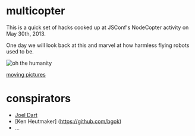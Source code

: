 # multicopter

This is a quick set of hacks cooked up at JSConf's NodeCopter activity on May 30th, 2013.

One day we will look back at this and marvel at how harmless flying robots used to be.

![oh the humanity](http://distilleryimage8.ak.instagram.com/0ec07166c97911e293e422000a1fbe78_7.jpg)

[moving pictures](https://vine.co/v/bYD9U35MIIj)

# conspirators

* [Joel Dart](https://github.com/joeldart)
* [Ken Heutmaker] (https://github.com/bgok)
* ...
